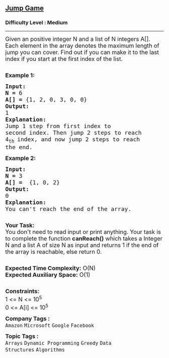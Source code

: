 <h2><a href="https://practice.geeksforgeeks.org/problems/jump-game/1?page=2&difficulty[]=1&difficulty[]=2&status[]=unsolved&category[]=Arrays&category[]=Dynamic%20Programming&category[]=Stack&category[]=Queue&sortBy=submissions">Jump Game</a></h2><h3>Difficulty Level : Medium</h3><hr><div class="problems_problem_content__Xm_eO"><p><span style="font-size:18px">Given an positive integer N and a list of N integers A[]. Each element in the array denotes the maximum length of jump you can cover. Find out if you can make it to the last index if you start at the first index of the list.</span></p>

<p><br>
<span style="font-size:18px"><strong>Example 1:</strong></span></p>

<pre><span style="font-size:18px"><strong>Input:</strong></span>
<span style="font-size:18px"><strong>N = </strong>6
<strong>A[] = </strong>{1, 2, 0, 3, 0, 0}</span><strong> </strong>
<span style="font-size:18px"><strong>Output:</strong></span>
<span style="font-size:18px">1</span>
<span style="font-size:18px"><strong>Explanation:</strong></span>
<span style="font-size:18px">Jump 1 step from first index to
second index. Then jump 2 steps to reach 
4<sub>th </sub>index, and now jump 2 steps to reach
the end.</span>
</pre>

<p><span style="font-size:18px"><strong>Example 2:</strong></span></p>

<pre><span style="font-size:18px"><strong>Input:</strong></span>
<span style="font-size:18px"><strong>N = </strong>3
<strong>A[] </strong><strong>=  </strong>{1, 0, 2}</span>
<span style="font-size:18px"><strong>Output:</strong></span>
<span style="font-size:18px">0</span>
<span style="font-size:18px"><strong>Explanation:</strong></span>
<span style="font-size:18px">You can't reach the end of the array.</span>
</pre>

<p><br>
<span style="font-size:18px"><strong>Your Task:</strong><br>
You don't need to read input or print anything. Your task is to complete the function <strong>canReach()</strong> which takes a Integer N and a list A of size N as input and returns 1 if the end of the array is reachable, else return 0.</span></p>

<p><br>
<span style="font-size:18px"><strong>Expected Time Complexity:</strong> O(N)<br>
<strong>Expected Auxiliary Space:</strong> O(1)</span></p>

<p><br>
<span style="font-size:18px"><strong>Constraints:</strong></span><br>
<span style="font-size:18px">1 &lt;= N &lt;= 10<sup>5</sup><br>
0 &lt;= A[i] &lt;= 10<sup>5</sup></span></p>
</div><p><span style=font-size:18px><strong>Company Tags : </strong><br><code>Amazon</code>&nbsp;<code>Microsoft</code>&nbsp;<code>Google</code>&nbsp;<code>Facebook</code>&nbsp;<br><p><span style=font-size:18px><strong>Topic Tags : </strong><br><code>Arrays</code>&nbsp;<code>Dynamic Programming</code>&nbsp;<code>Greedy</code>&nbsp;<code>Data Structures</code>&nbsp;<code>Algorithms</code>&nbsp;